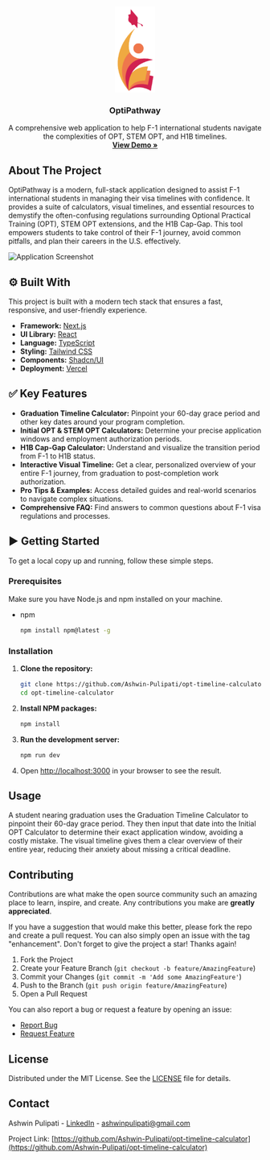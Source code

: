 <div align="center">
  <a href="https://github.com/Ashwin-Pulipati/opt-timeline-calculator">
    <img src="public/logo.png" alt="Logo" width="80" height="170">
  </a>

  <h3 align="center">OptiPathway</h3>

  <p align="center">
    A comprehensive web application to help F-1 international students navigate the complexities of OPT, STEM OPT, and H1B timelines.
    <br />
    <a href="https://opti-pathway.vercel.app/"><strong>View Demo »</strong></a>
  </p>
</div>

## About The Project

OptiPathway is a modern, full-stack application designed to assist F-1 international students in managing their visa timelines with confidence. It provides a suite of calculators, visual timelines, and essential resources to demystify the often-confusing regulations surrounding Optional Practical Training (OPT), STEM OPT extensions, and the H1B Cap-Gap. This tool empowers students to take control of their F-1 journey, avoid common pitfalls, and plan their careers in the U.S. effectively.

![Application Screenshot](https://i.imgur.com/rC24s7A.png)

## ⚙️ Built With

This project is built with a modern tech stack that ensures a fast, responsive, and user-friendly experience.

*   **Framework:** [Next.js](https://nextjs.org/)
*   **UI Library:** [React](https://react.dev/)
*   **Language:** [TypeScript](https://www.typescriptlang.org/)
*   **Styling:** [Tailwind CSS](https://tailwindcss.com/)
*   **Components:** [Shadcn/UI](https://ui.shadcn.com/)
*   **Deployment:** [Vercel](https://vercel.com/)

## ✅ Key Features

- **Graduation Timeline Calculator:** Pinpoint your 60-day grace period and other key dates around your program completion.
- **Initial OPT & STEM OPT Calculators:** Determine your precise application windows and employment authorization periods.
- **H1B Cap-Gap Calculator:** Understand and visualize the transition period from F-1 to H1B status.
- **Interactive Visual Timeline:** Get a clear, personalized overview of your entire F-1 journey, from graduation to post-completion work authorization.
- **Pro Tips & Examples:** Access detailed guides and real-world scenarios to navigate complex situations.
- **Comprehensive FAQ:** Find answers to common questions about F-1 visa regulations and processes.

## ▶️ Getting Started

To get a local copy up and running, follow these simple steps.

### Prerequisites

Make sure you have Node.js and npm installed on your machine.
* npm
  ```sh
  npm install npm@latest -g
  ```

### Installation

1.  **Clone the repository:**
    ```sh
    git clone https://github.com/Ashwin-Pulipati/opt-timeline-calculator.git
    cd opt-timeline-calculator
    ```
2.  **Install NPM packages:**
    ```sh
    npm install
    ```
3.  **Run the development server:**
    ```sh
    npm run dev
    ```
4.  Open [http://localhost:3000](http://localhost:3000) in your browser to see the result.

## Usage

A student nearing graduation uses the Graduation Timeline Calculator to pinpoint their 60-day grace period. They then input that date into the Initial OPT Calculator to determine their exact application window, avoiding a costly mistake. The visual timeline gives them a clear overview of their entire year, reducing their anxiety about missing a critical deadline.

## Contributing

Contributions are what make the open source community such an amazing place to learn, inspire, and create. Any contributions you make are **greatly appreciated**.

If you have a suggestion that would make this better, please fork the repo and create a pull request. You can also simply open an issue with the tag "enhancement".
Don't forget to give the project a star! Thanks again!

1.  Fork the Project
2.  Create your Feature Branch (`git checkout -b feature/AmazingFeature`)
3.  Commit your Changes (`git commit -m 'Add some AmazingFeature'`)
4.  Push to the Branch (`git push origin feature/AmazingFeature`)
5.  Open a Pull Request

You can also report a bug or request a feature by opening an issue:
- [Report Bug](https://github.com/Ashwin-Pulipati/opt-timeline-calculator/issues)
- [Request Feature](https://github.com/Ashwin-Pulipati/opt-timeline-calculator/issues)


## License

Distributed under the MIT License. See the [LICENSE](LICENSE) file for details.

## Contact

Ashwin Pulipati - [LinkedIn](https://www.linkedin.com/in/ashwinpulipati/) - ashwinpulipati@gmail.com

Project Link: [https://github.com/Ashwin-Pulipati/opt-timeline-calculator](https://github.com/Ashwin-Pulipati/opt-timeline-calculator)
